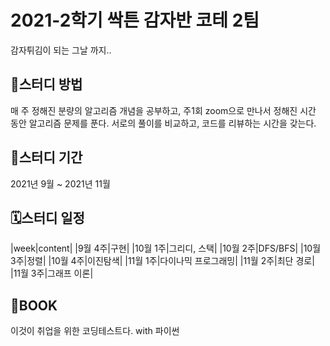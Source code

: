 # 2021-2학기 싹튼 감자반 코테 2팀
감자튀김이 되는 그날 까지..

## 📝스터디 방법
매 주 정해진 분량의 알고리즘 개념을 공부하고, 주1회 zoom으로 만나서 정해진 시간 동안 알고리즘 문제를 푼다.
서로의 풀이를 비교하고, 코드를 리뷰하는 시간을 갖는다.

## 📅스터디 기간
2021년 9월 ~ 2021년 11월

## 🗓스터디 일정
|week|content|
|9월 4주|구현|
|10월 1주|그리디, 스택|
|10월 2주|DFS/BFS|
|10월 3주|정렬|
|10월 4주|이진탐색|
|11월 1주|다이나믹 프로그래밍|
|11월 2주|최단 경로|
|11월 3주|그래프 이론|

## 📔BOOK
이것이 취업을 위한 코딩테스트다. with 파이썬

